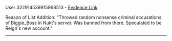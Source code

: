 
User 322914539915968513 - [Evidence Link](https://raw.githubusercontent.com/NomadsReach/GlobalBanList/main/Evidence%20Dump/Images/User%20322914539915968513.png) 

Reason of List Addition: "Throwed random nonsense criminal accusations of Biggie_Boss in Nukt's server. Was banned from there. Speculated to be Reign's new account."

---
